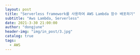 ```yaml
---
layout: post
title: "Serverless framework를 사용하여 AWS Lambda 함수 배포하기"
subtitle: "Aws Lambda, Serverless"
date: 2021-3-30 21:00:00
author: "dongjune"
header-img: "img/in_post/3.jpg"
catalog: true
tags:
  - AWS
---
```


